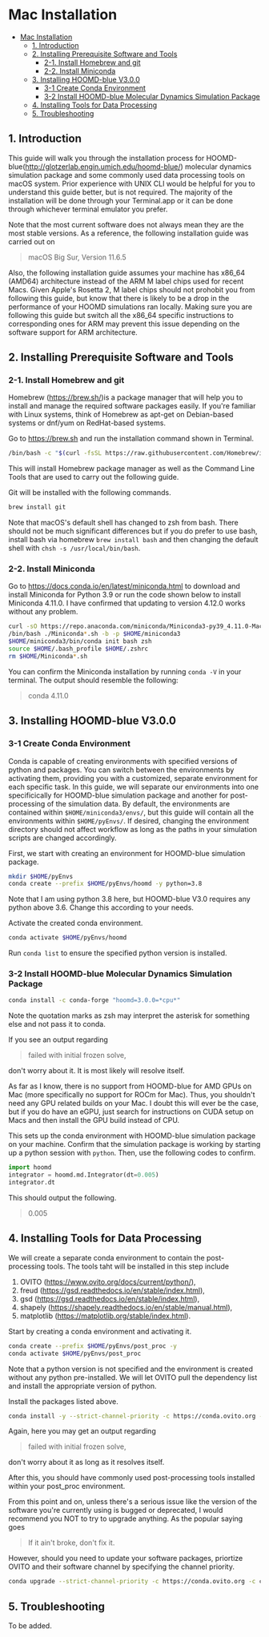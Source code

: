 # Mac Installation

- [Mac Installation](#mac-installation)
  - [1. Introduction](#1-introduction)
  - [2. Installing Prerequisite Software and Tools](#2-installing-prerequisite-software-and-tools)
    - [2-1. Install Homebrew and git](#2-1-install-homebrew-and-git)
    - [2-2. Install Miniconda](#2-2-install-miniconda)
  - [3. Installing HOOMD-blue V3.0.0](#3-installing-hoomd-blue-v300)
    - [3-1 Create Conda Environment](#3-1-create-conda-environment)
    - [3-2 Install HOOMD-blue Molecular Dynamics Simulation Package](#3-2-install-hoomd-blue-molecular-dynamics-simulation-package)
  - [4. Installing Tools for Data Processing](#4-installing-tools-for-data-processing)
  - [5. Troubleshooting](#5-troubleshooting)

## 1. Introduction

This guide will walk you through the installation process for HOOMD-blue(<http://glotzerlab.engin.umich.edu/hoomd-blue/>) molecular dynamics simulation package and some commonly used data processing tools on macOS system. Prior experience with UNIX CLI would be helpful for you to understand this guide better, but is not required. The majority of the installation will be done through your Terminal.app or it can be done through whichever terminal emulator you prefer.

Note that the most current software does not always mean they are the most stable versions. As a reference, the following installation guide was carried out on
>macOS Big Sur, Version 11.6.5

Also, the following installation guide assumes your machine has x86_64 (AMD64) architecture instead of the ARM M label chips used for recent Macs. Given Apple's Rosetta 2, M label chips should not prohobit you from following this guide, but know that there is likely to be a drop in the performance of your HOOMD simulations ran locally. Making sure you are following this guide but switch all the x86_64 specific instructions to corresponding ones for ARM may prevent this issue depending on the software support for ARM architecture.

## 2. Installing Prerequisite Software and Tools

### 2-1. Install Homebrew and git

Homebrew (<https://brew.sh/>)is a package manager that will help you to install and manage the required software packages easily. If you're familiar with Linux systems, think of Homebrew as apt-get on Debian-based systems or dnf/yum on RedHat-based systems.

Go to <https://brew.sh> and run the installation command shown in Terminal.

```bash
/bin/bash -c "$(curl -fsSL https://raw.githubusercontent.com/Homebrew/install/HEAD/install.sh)"
```

This will install Homebrew package manager as well as the Command Line Tools that are used to carry out the following guide.

Git will be installed with the following commands.

```bash
brew install git
```

Note that macOS's default shell has changed to zsh from bash. There should not be much significant differences but if you do prefer to use bash, install bash via homebrew `brew install bash` and then changing the default shell with `chsh -s /usr/local/bin/bash`.

### 2-2. Install Miniconda

Go to <https://docs.conda.io/en/latest/miniconda.html> to download and install Miniconda for Python 3.9 or run the code shown below to install Miniconda 4.11.0. I have confirmed that updating to version 4.12.0 works without any problem.

```bash
curl -sO https://repo.anaconda.com/miniconda/Miniconda3-py39_4.11.0-MacOSX-x86_64.sh
/bin/bash ./Miniconda*.sh -b -p $HOME/miniconda3
$HOME/miniconda3/bin/conda init bash zsh
source $HOME/.bash_profile $HOME/.zshrc
rm $HOME/Miniconda*.sh
```

You can confirm the Miniconda installation by running `conda -V` in your terminal. The output should resemble the following:
>conda 4.11.0

## 3. Installing HOOMD-blue V3.0.0

### 3-1 Create Conda Environment

Conda is capable of creating environments with specified versions of python and packages. You can switch between the environments by activating them, providing you with a customized, separate environment for each specific task. In this guide, we will separate our environments into one specificically for HOOMD-blue simulation package and another for post-processing of the simulation data. By default, the environments are contained within `$HOME/miniconda3/envs/`, but this guide will contain all the environments within `$HOME/pyEnvs/`. If desired, changing the environment directory should not affect workflow as long as the paths in your simulation scripts are changed accordingly.

First, we start with creating an environment for HOOMD-blue simulation package.

```bash
mkdir $HOME/pyEnvs
conda create --prefix $HOME/pyEnvs/hoomd -y python=3.8
```

Note that I am using python 3.8 here, but HOOMD-blue V3.0 requires any python above 3.6. Change this according to your needs.

Activate the created conda environment.

```bash
conda activate $HOME/pyEnvs/hoomd
```

Run `conda list` to ensure the specified python version is installed.

### 3-2 Install HOOMD-blue Molecular Dynamics Simulation Package

```bash
conda install -c conda-forge "hoomd=3.0.0=*cpu*"
```

Note the quotation marks as zsh may interpret the asterisk for something else and not pass it to conda.

If you see an output regarding

>failed with initial frozen solve,

don't worry about it. It is most likely will resolve itself.

As far as I know, there is no support from HOOMD-blue for AMD GPUs on Mac (more specifically no support for ROCm for Mac). Thus, you shouldn't need any GPU related builds on your Mac. I doubt this will ever be the case, but if you do have an eGPU, just search for instructions on CUDA setup on Macs and then install the GPU build instead of CPU.

This sets up the conda environment with HOOMD-blue simulation package on your machine. Confirm that the simulation package is working by starting up a python session with `python`.
Then, use the following codes to confirm.

```python
import hoomd
integrator = hoomd.md.Integrator(dt=0.005)
integrator.dt
```

This should output the following.
>0.005

## 4. Installing Tools for Data Processing

We will create a separate conda environment to contain the post-processing tools. The tools taht will be installed in this step include

  1. OVITO (<https://www.ovito.org/docs/current/python/>),
  2. freud (<https://gsd.readthedocs.io/en/stable/index.html>),
  3. gsd (<https://gsd.readthedocs.io/en/stable/index.html>),
  4. shapely (<https://shapely.readthedocs.io/en/stable/manual.html>),
  5. matplotlib (<https://matplotlib.org/stable/index.html>).

Start by creating a conda environment and activating it.

```bash
conda create --prefix $HOME/pyEnvs/post_proc -y
conda activate $HOME/pyEnvs/post_proc
```

Note that a python version is not specified and the environment is created without any python pre-installed. We will let OVITO pull the dependency list and install the appropriate version of python.

Install the packages listed above.

```bash
conda install -y --strict-channel-priority -c https://conda.ovito.org -c conda-forge ovito freud gsd shapely matplotlib
```

Again, here you may get an output regarding

>failed with initial frozen solve,

don't worry about it as long as it resolves itself.

After this, you should have commonly used post-processing tools installed within your post_proc environment.

From this point and on, unless there's a serious issue like the version of the software you're currently using is bugged or deprecated, I would recommend you NOT to try to upgrade anything. As the popular saying goes

>If it ain't broke, don't fix it.

However, should you need to update your software packages, priortize OVITO and their software channel by specifying the channel priority.

```bash
conda upgrade --strict-channel-priority -c https://conda.ovito.org -c conda-forge *package_name*
```

## 5. Troubleshooting

To be added.
